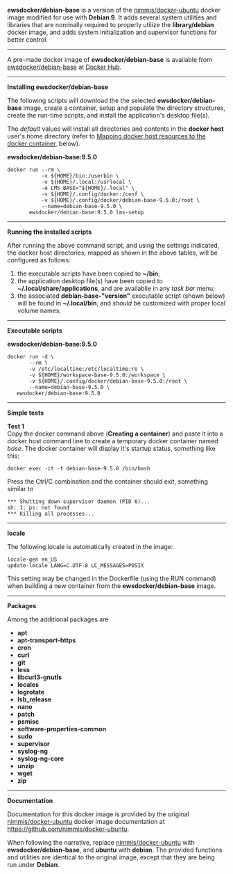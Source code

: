 **ewsdocker/debian-base** is a version of the [nimmis/docker-ubuntu](https://github.com/nimmis/docker-ubuntu) docker image modified for use with **Debian 9**.  It adds several system utilities and libraries that are nominally required to properly utilize the **library/debian** docker image, and adds system initialization and supervisor functions for better control.  

______  

A pre-made docker image of **ewsdocker/debian-base** is available from [ewsdocker/debian-base](https://hub.docker.com/r/ewsdocker/debian-base/) at [Docker Hub](https://hub.docker.com).  
______  


**Installing ewsdocker/debian-base**  

The following scripts will download the the selected **ewsdocker/debian-base** image, create a container, setup and populate the directory structures, create the run-time scripts, and install the application's desktop file(s).  

The <i>default</i> values will install all directories and contents in the <b>docker host</b> user's home directory (refer to <a href="#mapping">Mapping docker host resources to the docker container</a>, below).  

**ewsdocker/debian-base:9.5.0**
  
    docker run --rm \
               -v ${HOME}/bin:/userbin \
               -v ${HOME}/.local:/usrlocal \
               -e LMS_BASE="${HOME}/.local" \
               -v ${HOME}/.config/docker:/conf \
               -v ${HOME}/.config/docker/debian-base-9.5.0:/root \
               --name=debian-base-9.5.0 \
           ewsdocker/debian-base:9.5.0 lms-setup  

____  

**Running the installed scripts**

After running the above command script, and using the settings indicated, the docker host directories, mapped as shown in the above tables, will be configured as follows:
<ol>
 <li>the executable scripts have been copied to <b>~/bin</b>;</li>
 <li>the application desktop file(s) have been copied to <b>~/.local/share/applications</b>, and are availablie in any <i>task bar</i> menu;</li>
 <li>the associated <b>debian-base-"version"</b> executable script (shown below) will be found in <b>~/.local/bin</b>, and <i>should</i> be customized with proper local volume names;</li>
</ol> 

____  

**Executable scripts**  

**ewsdocker/debian-base:9.5.0**  
  
    docker run -d \
           --rm \
           -v /etc/localtime:/etc/localtime:ro \
           -v ${HOME}/workspace-base-9.5.0:/workspace \
           -v ${HOME}/.config/docker/debian-base-9.5.0:/root \
           --name=debian-base-9.5.0 \
       ewsdocker/debian-base:9.5.0  

____  


**Simple tests**  

**Test 1**  
Copy the docker command above (**Creating a container**) and paste it into a docker host command line to create a temporary docker container named *base*.  The docker container will display it's startup status, something like this:  

    docker exec -it -t debian-base-9.5.0 /bin/bash 


Press the Ctrl/C combination and the container should exit, something similar to  

    *** Shutting down supervisor daemon (PID 6)...  
    sh: 1: ps: not found  
    *** Killing all processes...  

______  

**locale**  

The following locale is automatically created in the image:  

    locale-gen en_US
    update-locale LANG=C.UTF-8 LC_MESSAGES=POSIX  
  
This setting may be changed in the Dockerfile (using the RUN command) when building a new container from the **ewsdocker/debian-base** image. 

------

**Packages**  

Among the additional packages are   

  - **apt**
  - **apt-transport-https**  
  - **cron** 
  - **curl**
  - **git**
  - **less**
  - **libcurl3-gnutls**
  - **locales**
  - **logrotate** 
  - **lsb_release**
  - **nano** 
  - **patch** 
  - **psmisc**
  - **software-properties-common**
  - **sudo** 
  - **supervisor**
  - **syslog-ng** 
  - **syslog-ng-core** 
  - **unzip** 
  - **wget** 
  - **zip**

______  

**Documentation**  

Documentation for this docker image is provided by the original [nimmis/docker-ubuntu](https://github.com/nimmis/docker-ubuntu) docker image documentation at https://github.com/nimmis/docker-ubuntu.  

When following the narrative, replace [nimmis/docker-ubuntu](https://github.com/nimmis/docker-ubuntu) with **ewsdocker/debian-base**, and **ubuntu** with **debian**.  The provided functions and utilities are identical to the original image, except that they are being run under **Debian**.  

